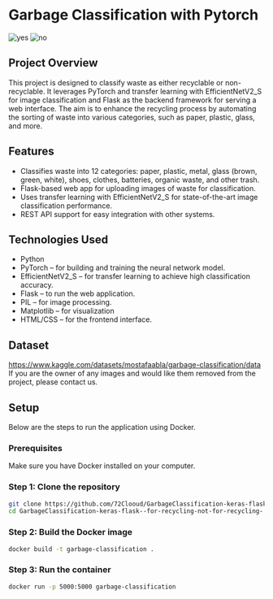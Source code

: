 # Garbage Classification with Pytorch
![yes](https://github.com/user-attachments/assets/22d48842-3115-4ddf-9091-c22b9130713c)
![no](https://github.com/user-attachments/assets/eb76007e-0440-4dda-808a-686125b9be64)
## Project Overview
This project is designed to classify waste as either recyclable or non-recyclable. It leverages PyTorch and transfer learning with EfficientNetV2_S for image classification and Flask as the backend framework for serving a web interface. The aim is to enhance the recycling process by automating the sorting of waste into various categories, such as paper, plastic, glass, and more.
## Features
- Classifies waste into 12 categories: paper, plastic, metal, glass (brown, green, white), shoes, clothes, batteries, organic waste, and other trash.
- Flask-based web app for uploading images of waste for classification.
- Uses transfer learning with EfficientNetV2_S for state-of-the-art image classification performance.
- REST API support for easy integration with other systems.
## Technologies Used
- Python
- PyTorch – for building and training the neural network model.
- EfficientNetV2_S – for transfer learning to achieve high classification accuracy.
- Flask – to run the web application.
- PIL – for image processing.
- Matplotlib – for visualization
- HTML/CSS – for the frontend interface.
## Dataset
https://www.kaggle.com/datasets/mostafaabla/garbage-classification/data
If you are the owner of any images and would like them removed from the project, please contact us.
## Setup
Below are the steps to run the application using Docker.
### Prerequisites
Make sure you have Docker installed on your computer.
### Step 1: Clone the repository
```bash
git clone https://github.com/72Clooud/GarbageClassification-keras-flask--for-recycling-not-for-recycling-.git
cd GarbageClassification-keras-flask--for-recycling-not-for-recycling-
```
### Step 2: Build the Docker image
```bash
docker build -t garbage-classification .
```
### Step 3: Run the container
```bash
docker run -p 5000:5000 garbage-classification
```
